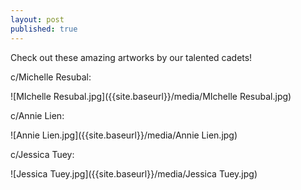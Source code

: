 ```yaml
---
layout: post
published: true
---
```

Check out these amazing artworks by our talented cadets!

c/Michelle Resubal:

![MIchelle Resubal.jpg]({{site.baseurl}}/media/MIchelle Resubal.jpg)

c/Annie Lien:

![Annie Lien.jpg]({{site.baseurl}}/media/Annie Lien.jpg)

c/Jessica Tuey:

![Jessica Tuey.jpg]({{site.baseurl}}/media/Jessica Tuey.jpg)
